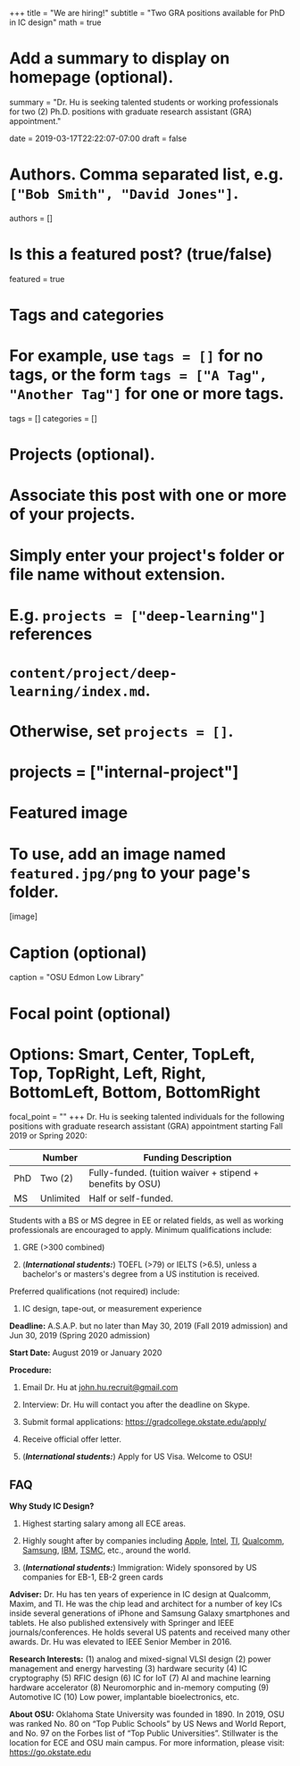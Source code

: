 +++
title = "We are hiring!"
subtitle = "Two GRA positions available for PhD in IC design"
math = true

# Add a summary to display on homepage (optional).
summary = "Dr. Hu is seeking talented students or working professionals for two (2) Ph.D. positions with graduate research assistant (GRA) appointment."

date = 2019-03-17T22:22:07-07:00
draft = false

# Authors. Comma separated list, e.g. `["Bob Smith", "David Jones"]`.
authors = []

# Is this a featured post? (true/false)
featured = true

# Tags and categories
# For example, use `tags = []` for no tags, or the form `tags = ["A Tag", "Another Tag"]` for one or more tags.
tags = []
categories = []

# Projects (optional).
#   Associate this post with one or more of your projects.
#   Simply enter your project's folder or file name without extension.
#   E.g. `projects = ["deep-learning"]` references
#   `content/project/deep-learning/index.md`.
#   Otherwise, set `projects = []`.
# projects = ["internal-project"]

# Featured image
# To use, add an image named `featured.jpg/png` to your page's folder.
[image]
  # Caption (optional)
  caption = "OSU Edmon Low Library"

  # Focal point (optional)
  # Options: Smart, Center, TopLeft, Top, TopRight, Left, Right, BottomLeft, Bottom, BottomRight
  focal_point = ""
+++
Dr. Hu is seeking talented individuals for the following positions with graduate research assistant (GRA) appointment starting Fall 2019 or Spring 2020:

|      |  Number   |       Funding Description       |
| -----| ----------| --------------------------------|
| PhD  | Two (2)   | Fully-funded. (tuition waiver + stipend + benefits by OSU)   |
| MS   | Unlimited | Half or self-funded.            |

Students with a BS or MS degree in EE or related fields, as well as working professionals are encouraged to apply. Minimum qualifications include:

1. GRE (>300 combined)

2. (***International students:***) TOEFL (>79) or IELTS (>6.5), unless a bachelor's or masters's degree from a US institution is received.

Preferred qualifications (not required) include:

1. IC design, tape-out, or measurement experience

**Deadline:**  A.S.A.P. but no later than May 30, 2019 (Fall 2019 admission) and Jun 30, 2019 (Spring 2020 admission)

**Start Date:** August 2019 or January 2020

**Procedure:**

1. Email Dr. Hu at <john.hu.recruit@gmail.com>

2. Interview: Dr. Hu will contact you after the deadline on Skype.

3. Submit formal applications: <https://gradcollege.okstate.edu/apply/>

4. Receive official offer letter.

5. (***International students:***) Apply for US Visa. Welcome to OSU!

## FAQ

**Why Study IC Design?**

1. Highest starting salary among all ECE areas.

2. Highly sought after by companies including [Apple](https://www.apple.com), [Intel](https://www.intel.com/content/www/us/en/homepage.html), [TI](http://www.ti.com), [Qualcomm](https://www.qualcomm.com), [Samsung](https://www.samsung.com/us/), [IBM](https://www.ibm.com/), [TSMC](https://www.tsmc.com), etc., around the world.

3. (***International students:***) Immigration: Widely sponsored by US companies for EB-1, EB-2 green cards

**Adviser:** Dr. Hu has ten years of experience in IC design at Qualcomm, Maxim, and TI. He was the chip lead and architect for a number of key ICs inside several generations of iPhone and Samsung Galaxy smartphones and tablets. He also published extensively with Springer and IEEE journals/conferences. He holds several US patents and received many other awards. Dr. Hu was elevated to IEEE Senior Member in 2016.

**Research Interests:** (1) analog and mixed-signal VLSI design (2) power management and energy harvesting (3) hardware security (4) IC cryptography (5) RFIC design (6) IC for IoT (7) AI and machine learning hardware accelerator (8) Neuromorphic and in-memory computing (9) Automotive IC (10) Low power, implantable bioelectronics, etc.

**About OSU:** Oklahoma State University was founded in 1890. In 2019, OSU was ranked No. 80 on “Top Public Schools” by US News and World Report, and No. 97 on the Forbes list of “Top Public Universities”. Stillwater is the location for ECE and OSU main campus. For more information, please visit: <https://go.okstate.edu>
